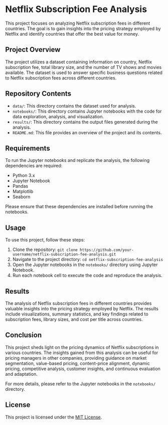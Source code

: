 # Netflix Subscription Fee Analysis

This project focuses on analyzing Netflix subscription fees in different countries. The goal is to gain insights into the pricing strategy employed by Netflix and identify countries that offer the best value for money.

## Project Overview

The project utilizes a dataset containing information on country, Netflix subscription fee, total library size, and the number of TV shows and movies available. The dataset is used to answer specific business questions related to Netflix subscription fees across different countries.

## Repository Contents

- `data/`: This directory contains the dataset used for analysis.
- `notebooks/`: This directory contains Jupyter notebooks with the code for data exploration, analysis, and visualization.
- `results/`: This directory contains the output files generated during the analysis.
- `README.md`: This file provides an overview of the project and its contents.

## Requirements

To run the Jupyter notebooks and replicate the analysis, the following dependencies are required:

- Python 3.x
- Jupyter Notebook
- Pandas
- Matplotlib
- Seaborn

Please ensure that these dependencies are installed before running the notebooks.

## Usage

To use this project, follow these steps:

1. Clone the repository: `git clone https://github.com/your-username/netflix-subscription-fee-analysis.git`
2. Navigate to the project directory: `cd netflix-subscription-fee-analysis`
3. Open the Jupyter notebooks in the `notebooks/` directory using Jupyter Notebook.
4. Run each notebook cell to execute the code and reproduce the analysis.

## Results

The analysis of Netflix subscription fees in different countries provides valuable insights into the pricing strategy employed by Netflix. The results include visualizations, summary statistics, and key findings related to subscription fees, library sizes, and cost per title across countries.

## Conclusion

This project sheds light on the pricing dynamics of Netflix subscriptions in various countries. The insights gained from this analysis can be useful for pricing managers in other companies, providing guidance on market segmentation, value-based pricing, content-price alignment, dynamic pricing, competitive analysis, customer insights, and continuous evaluation and adaptation.

For more details, please refer to the Jupyter notebooks in the `notebooks/` directory.

## License

This project is licensed under the [MIT License](LICENSE).
